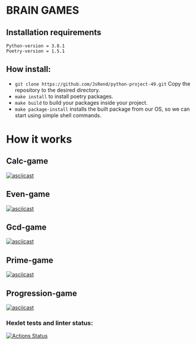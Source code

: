 # BRAIN GAMES

## Installation requirements

```Python-version = 3.8.1``` \
```Poetry-version = 1.5.1 ```

## How install: 
* ```git clone https://github.com/JsRend/python-project-49.git``` Copy the repository to the desired directory. 
* ```make install``` to install poetry packages. 
* ```make build``` to build your packages inside your project. 
* ```make package-install``` installs the built package from our OS, so we can start using simple shell commands.

# How it works

## Calc-game
[![asciicast](https://asciinema.org/a/PYLr7u0QKyJSQXlzSBEAjI5b6.svg)](https://asciinema.org/a/PYLr7u0QKyJSQXlzSBEAjI5b6)

## Even-game
[![asciicast](https://asciinema.org/a/DJrJyVc94o0VPmmhX7e7XbCl3.svg)](https://asciinema.org/a/DJrJyVc94o0VPmmhX7e7XbCl3)

## Gcd-game
[![asciicast](https://asciinema.org/a/TjfjIA8iPWjZv09BNvt6bzyWC.svg)](https://asciinema.org/a/TjfjIA8iPWjZv09BNvt6bzyWC)

## Prime-game
[![asciicast](https://asciinema.org/a/pqjAPtj7AnyWHwYMirpB0oyfq.svg)](https://asciinema.org/a/pqjAPtj7AnyWHwYMirpB0oyfq)

## Progression-game
[![asciicast](https://asciinema.org/a/4abxuwX2ay3Bw3tDN1pHKKtUF.svg)](https://asciinema.org/a/4abxuwX2ay3Bw3tDN1pHKKtUF) 

### Hexlet tests and linter status:
[![Actions Status](https://github.com/JsRend/python-project-49/workflows/hexlet-check/badge.svg)](https://github.com/JsRend/python-project-49/actions)
